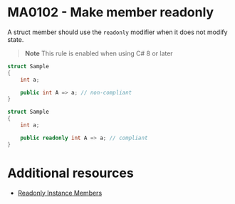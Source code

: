 # MA0102 - Make member readonly

A struct member should use the `readonly` modifier when it does not modify state.

> **Note**
> This rule is enabled when using C# 8 or later

````c#
struct Sample
{
    int a;

    public int A => a; // non-compliant
}
````

````c#
struct Sample
{
    int a;

    public readonly int A => a; // compliant
}
````

# Additional resources

- [Readonly Instance Members](https://learn.microsoft.com/en-us/dotnet/csharp/language-reference/proposals/csharp-8.0/readonly-instance-members?WT.mc_id=DT-MVP-5003978)

